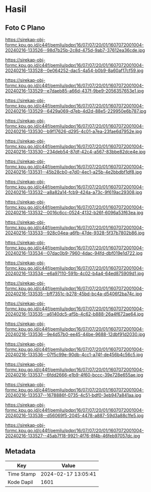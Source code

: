 # Hasil

## Foto C Plano

https://sirekap-obj-formc.kpu.go.id/c44f/pemilu/pdpr/16/07/07/20/01/1607072001004-20240216-133526--98d7b25b-2c8d-475d-9ab7-37612ea36cde.jpg

https://sirekap-obj-formc.kpu.go.id/c44f/pemilu/pdpr/16/07/07/20/01/1607072001004-20240216-133528--0e064252-dac5-4a54-b0b9-8a60af17cf59.jpg

https://sirekap-obj-formc.kpu.go.id/c44f/pemilu/pdpr/16/07/07/20/01/1607072001004-20240216-133529--e7daeb85-a66d-437f-9be9-2056357653e1.jpg

https://sirekap-obj-formc.kpu.go.id/c44f/pemilu/pdpr/16/07/07/20/01/1607072001004-20240216-133529--6429a069-d7eb-4d2d-88e5-229950e6b787.jpg

https://sirekap-obj-formc.kpu.go.id/c44f/pemilu/pdpr/16/07/07/20/01/1607072001004-20240216-133530--b9f17626-d295-4c01-a7ea-23fae6d7952e.jpg

https://sirekap-obj-formc.kpu.go.id/c44f/pemilu/pdpr/16/07/07/20/01/1607072001004-20240216-133530--234deb54-87df-42c4-a567-83bbe82dce4e.jpg

https://sirekap-obj-formc.kpu.go.id/c44f/pemilu/pdpr/16/07/07/20/01/1607072001004-20240216-133531--45b28cb0-e7d0-4ec1-a25b-4e2bbdbf1df8.jpg

https://sirekap-obj-formc.kpu.go.id/c44f/pemilu/pdpr/16/07/07/20/01/1607072001004-20240216-133532--a8a82a14-fcb9-424a-a73c-9f619ac29308.jpg

https://sirekap-obj-formc.kpu.go.id/c44f/pemilu/pdpr/16/07/07/20/01/1607072001004-20240216-133532--0016c6cc-0524-4132-b26f-6096a53f63ea.jpg

https://sirekap-obj-formc.kpu.go.id/c44f/pemilu/pdpr/16/07/07/20/01/1607072001004-20240216-133533--928c04ea-a6fb-47de-9328-5f37b7802b86.jpg

https://sirekap-obj-formc.kpu.go.id/c44f/pemilu/pdpr/16/07/07/20/01/1607072001004-20240216-133534--07dac0b9-7960-4dac-94fd-dbf019e1d722.jpg

https://sirekap-obj-formc.kpu.go.id/c44f/pemilu/pdpr/16/07/07/20/01/1607072001004-20240216-133534--e6a97110-591b-4c02-b4a4-64ed875909d1.jpg

https://sirekap-obj-formc.kpu.go.id/c44f/pemilu/pdpr/16/07/07/20/01/1607072001004-20240216-133535--bff7351c-b278-45bd-bc4a-d5406f2ba74c.jpg

https://sirekap-obj-formc.kpu.go.id/c44f/pemilu/pdpr/16/07/07/20/01/1607072001004-20240216-133535--a6140dc5-af5b-4c62-b888-26a4f672ae64.jpg

https://sirekap-obj-formc.kpu.go.id/c44f/pemilu/pdpr/16/07/07/20/01/1607072001004-20240216-133536--9e4d57b0-ee45-44be-9688-12dbf91d2030.jpg

https://sirekap-obj-formc.kpu.go.id/c44f/pemilu/pdpr/16/07/07/20/01/1607072001004-20240216-133536--07f5c99e-90db-4cc1-a74f-de456b4c56c5.jpg

https://sirekap-obj-formc.kpu.go.id/c44f/pemilu/pdpr/16/07/07/20/01/1607072001004-20240216-133537--6fdd2666-e1b9-4f60-bccc-39e728e655ae.jpg

https://sirekap-obj-formc.kpu.go.id/c44f/pemilu/pdpr/16/07/07/20/01/1607072001004-20240216-133537--1678886f-0735-4c51-bdf0-3eb947a841aa.jpg

https://sirekap-obj-formc.kpu.go.id/c44f/pemilu/pdpr/16/07/07/20/01/1607072001004-20240216-133538--d56069f5-2045-4478-a887-59d3a88c1fe5.jpg

https://sirekap-obj-formc.kpu.go.id/c44f/pemilu/pdpr/16/07/07/20/01/1607072001004-20240216-133527--45ab7f18-9921-4f76-8f4b-46feb97057dc.jpg


## Metadata

| Key        | Value               |
| ---------- | ------------------- |
| Time Stamp | 2024-02-17 13:05:41 |
| Kode Dapil | 1601                |



